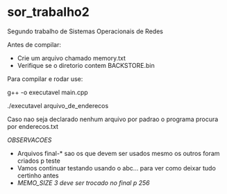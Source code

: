 # sor_trabalho2

Segundo trabalho de Sistemas Operacionais de Redes

Antes de compilar:
- Crie um arquivo chamado memory.txt
- Verifique se o diretorio contem BACKSTORE.bin 

Para compilar e rodar use:

g++ -o executavel main.cpp

./executavel arquivo_de_enderecos

Caso nao seja declarado nenhum arquivo por padrao o programa procura por enderecos.txt


*OBSERVACOES*

- Arquivos final-* sao os que devem ser usados mesmo os outros foram criados p teste
- Vamos continuar testando usando o abc... para ver como deixar tudo certinho antes
- *MEMO_SIZE 3 deve ser trocado no final p 256*
